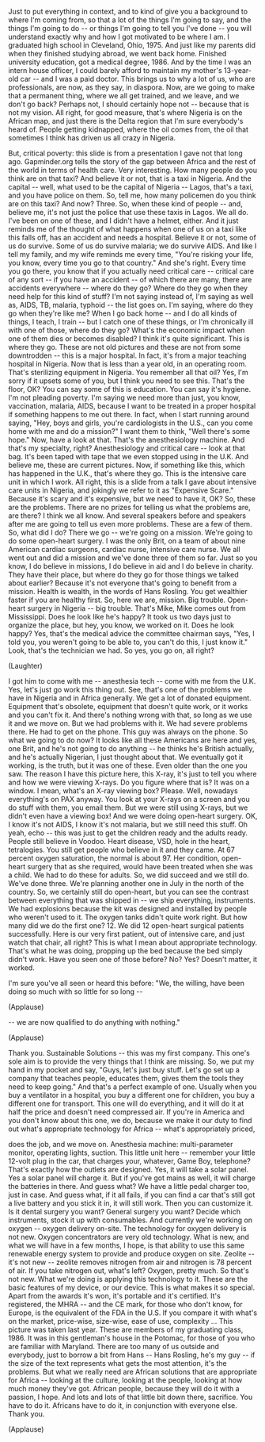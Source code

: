 
Just to put everything in context,
and to kind of give you a background to where I&#39;m coming from,
so that a lot of the things I&#39;m going to say,
and the things I&#39;m going to do --
or things I&#39;m going to tell you I&#39;ve done --
you will understand exactly why and how I got motivated to be where I am.
I graduated high school in Cleveland, Ohio, 1975.
And just like my parents did when they finished studying abroad, we went back home.
Finished university education, got a medical degree, 1986.
And by the time I was an intern house officer,
I could barely afford to maintain my mother&#39;s 13-year-old car --
and I was a paid doctor.
This brings us to why a lot of us, who are professionals,
are now, as they say, in diaspora.
Now, are we going to make that a permanent thing,
where we all get trained, and we leave, and we don&#39;t go back?
Perhaps not, I should certainly hope not --
because that is not my vision.
All right, for good measure, that&#39;s where Nigeria is on the African map,
and just there is the Delta region that I&#39;m sure everybody&#39;s heard of.
People getting kidnapped, where the oil comes from,
the oil that sometimes I think has driven us all crazy in Nigeria.

But, critical poverty: this slide is from a presentation I gave
not that long ago. Gapminder.org tells the story of the gap
between Africa and the rest of the world in terms of health care.
Very interesting.
How many people do you think are on that taxi?
And believe it or not, that is a taxi in Nigeria.
And the capital -- well, what used to be the capital of Nigeria -- Lagos,
that&#39;s a taxi, and you have police on them.
So, tell me, how many policemen do you think are on this taxi? And now? Three.
So, when these kind of people -- and, believe me, it&#39;s not just the police
that use these taxis in Lagos. We all do. I&#39;ve been on one of these,
and I didn&#39;t have a helmet, either.
And it just reminds me of the thought of what happens when one of us
on a taxi like this falls off, has an accident and needs a hospital.
Believe it or not, some of us do survive.
Some of us do survive malaria; we do survive AIDS.
And like I tell my family, and my wife reminds me every time,
&quot;You&#39;re risking your life, you know, every time you go to that country.&quot;
And she&#39;s right. Every time you go there,
you know that if you actually need critical care --
critical care of any sort -- if you have an accident --
of which there are many, there are accidents everywhere --
where do they go?
Where do they go when they need help for this kind of stuff?
I&#39;m not saying instead of, I&#39;m saying as well as,
AIDS, TB, malaria, typhoid -- the list goes on.
I&#39;m saying, where do they go when they&#39;re like me?
When I go back home -- and I do all kinds of things,
I teach, I train -- but I catch one of these things,
or I&#39;m chronically ill with one of those, where do they go?
What&#39;s the economic impact when one of them dies or becomes disabled?
I think it&#39;s quite significant. This is where they go.
These are not old pictures and these are not from some downtrodden --
this is a major hospital. In fact, it&#39;s from a major teaching hospital in Nigeria.
Now that is less than a year old, in an operating room.
That&#39;s sterilizing equipment in Nigeria.
You remember all that oil?
Yes, I&#39;m sorry if it upsets some of you, but
I think you need to see this. That&#39;s the floor, OK?
You can say some of this is education.
You can say it&#39;s hygiene. I&#39;m not pleading poverty.
I&#39;m saying we need more than just, you know, vaccination,
malaria, AIDS, because I want to be treated
in a proper hospital if something happens to me out there.
In fact, when I start running around saying,
&quot;Hey, boys and girls, you&#39;re cardiologists in the U.S.,
can you come home with me and do a mission?&quot;
I want them to think, &quot;Well there&#39;s some hope.&quot;
Now, have a look at that. That&#39;s the anesthesiology machine.
And that&#39;s my specialty, right?
Anesthesiology and critical care -- look at that bag.
It&#39;s been taped with tape that we even stopped using in the U.K.
And believe me, these are current pictures.
Now, if something like this, which has happened in the U.K.,
that&#39;s where they go. This is the intensive care unit in which I work.
All right, this is a slide from a talk I gave
about intensive care units in Nigeria,
and jokingly we refer to it as &quot;Expensive Scare.&quot;
Because it&#39;s scary and it&#39;s expensive, but we need to have it, OK?
So, these are the problems.
There are no prizes for telling us what the problems are, are there?
I think we all know. And several speakers before
and speakers after me are going to tell us even more problems.
These are a few of them. So, what did I do?
There we go -- we&#39;re going on a mission.
We&#39;re going to do some open-heart surgery. I was the only Brit,
on a team of about nine American cardiac surgeons,
cardiac nurse, intensive care nurse.
We all went out and did a mission and we&#39;ve done three of them so far.
Just so you know, I do believe in missions, I do believe in aid
and I do believe in charity. They have their place,
but where do they go for those things we talked about earlier?
Because it&#39;s not everyone that&#39;s going to benefit from a mission.
Health is wealth, in the words of Hans Rosling.
You get wealthier faster if you are healthy first.
So, here we are, mission. Big trouble.
Open-heart surgery in Nigeria -- big trouble.
That&#39;s Mike, Mike comes out from Mississippi.
Does he look like he&#39;s happy?
It took us two days just to organize the place, but hey,
you know, we worked on it. Does he look happy?
Yes, that&#39;s the medical advice the committee chairman says,
&quot;Yes, I told you, you weren&#39;t going to be able to,
you can&#39;t do this, I just know it.&quot;
Look, that&#39;s the technician we had. So yes, you go on, all right?

(Laughter)

I got him to come with me -- anesthesia tech -- come with me from the U.K.
Yes, let&#39;s just go work this thing out.
See, that&#39;s one of the problems we have in Nigeria and in Africa generally.
We get a lot of donated equipment.
Equipment that&#39;s obsolete, equipment that doesn&#39;t quite work,
or it works and you can&#39;t fix it. And there&#39;s nothing wrong with that,
so long as we use it and we move on.
But we had problems with it. We had severe problems there.
He had to get on the phone. This guy was always on the phone.
So what we going to do now?
It looks like all these Americans are here and
yes, one Brit, and he&#39;s not going to do anything --
he thinks he&#39;s British actually, and he&#39;s actually Nigerian,
I just thought about that.
We eventually got it working, is the truth,
but it was one of these. Even older than the one you saw.
The reason I have this picture here, this X-ray,
it&#39;s just to tell you where and how we were viewing X-rays.
Do you figure where that is? It was on a window.
I mean, what&#39;s an X-ray viewing box? Please.
Well, nowadays everything&#39;s on PAX anyway.
You look at your X-rays on a screen and you do stuff with them,
you email them. But we were still using X-rays,
but we didn&#39;t even have a viewing box!
And we were doing open-heart surgery.
OK, I know it&#39;s not AIDS, I know it&#39;s not malaria,
but we still need this stuff. Oh yeah, echo --
this was just to get the children ready and the adults ready.
People still believe in Voodoo. Heart disease,
VSD, hole in the heart, tetralogies.
You still get people who believe in it and they came.
At 67 percent oxygen saturation, the normal is about 97.
Her condition, open-heart surgery that as she required,
would have been treated when she was a child.
We had to do these for adults. So, we did succeed and we still do.
We&#39;ve done three. We&#39;re planning another one in July
in the north of the country. So, we certainly still do open-heart,
but you can see the contrast between everything that was shipped in --
we ship everything, instruments. We had explosions
because the kit was designed and installed by people who weren&#39;t used to it.
The oxygen tanks didn&#39;t quite work right.
But how many did we do the first one? 12.
We did 12 open-heart surgical patients successfully.
Here is our very first patient, out of intensive care,
and just watch that chair, all right?
This is what I mean about appropriate technology.
That&#39;s what he was doing, propping up the bed because the bed simply didn&#39;t work.
Have you seen one of those before?
No? Yes? Doesn&#39;t matter, it worked.

I&#39;m sure you&#39;ve all seen or heard this before:
&quot;We, the willing, have been doing so much with so little for so long --

(Applause)

-- we are now qualified to do anything with nothing.&quot;

(Applause)

Thank you. Sustainable Solutions -- this was my first company.
This one&#39;s sole aim is to provide the very things that I think are missing.
So, we put my hand in my pocket and say, &quot;Guys, let&#39;s just buy stuff.
Let&#39;s go set up a company that teaches people, educates them,
gives them the tools they need to keep going.&quot;
And that&#39;s a perfect example of one.
Usually when you buy a ventilator in a hospital,
you buy a different one for children,
you buy a different one for transport. This one will do everything,
and it will do it at half the price and doesn&#39;t need compressed air.
If you&#39;re in America and you don&#39;t know about this one, we do,
because we make it our duty to find out
what&#39;s appropriate technology for Africa -- what&#39;s appropriately priced,

does the job, and we move on. Anesthesia machine:
multi-parameter monitor, operating lights, suction.
This little unit here -- remember your little 12-volt plug in the car,
that charges your, whatever, Game Boy, telephone?
That&#39;s exactly how the outlets are designed.
Yes, it will take a solar panel. Yes a solar panel will charge it.
But if you&#39;ve got mains as well, it will charge the batteries in there.
And guess what? We have a little pedal charger too, just in case.
And guess what, if it all fails,
if you can find a car that&#39;s still got a live battery
and you stick it in, it will still work. Then you can customize it.
Is it dental surgery you want? General surgery you want?
Decide which instruments, stock it up with consumables.
And currently we&#39;re working on oxygen -- oxygen delivery on-site.
The technology for oxygen delivery is not new.
Oxygen concentrators are very old technology. What is new,
and what we will have in a few months, I hope,
is that ability to use this same renewable energy system
to provide and produce oxygen on site. Zeolite -- it&#39;s not new --
zeolite removes nitrogen from air and nitrogen is 78 percent of air.
If you take nitrogen out, what&#39;s left? Oxygen, pretty much.
So that&#39;s not new. What we&#39;re doing is applying this technology to it.
These are the basic features of my device, or our device.
This is what makes it so special.
Apart from the awards it&#39;s won,
it&#39;s portable and it&#39;s certified. It&#39;s registered, the MHRA --
and the CE mark, for those who don&#39;t know, for Europe, is the equivalent
of the FDA in the U.S.
If you compare it with what&#39;s on the market, price-wise,
size-wise, ease of use, complexity ...
This picture was taken last year.
These are members of my graduating class, 1986.
It was in this gentleman&#39;s house in the Potomac,
for those of you who are familiar with Maryland.
There are too many of us outside and everybody,
just to borrow a bit from Hans -- Hans Rosling, he&#39;s my guy --
if the size of the text represents what gets the most attention,
it&#39;s the problems. But what we really need are African solutions
that are appropriate for Africa -- looking at the culture,
looking at the people, looking at how much money they&#39;ve got.
African people, because they will do it with a passion, I hope.
And lots and lots of that little bit down there, sacrifice.
You have to do it. Africans have to do it,
in conjunction with everyone else.
Thank you.

(Applause)

